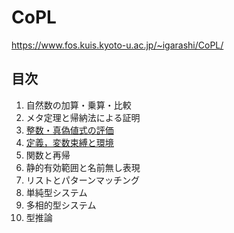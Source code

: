 # CoPL

https://www.fos.kuis.kyoto-u.ac.jp/~igarashi/CoPL/

## 目次

1. 自然数の加算・乗算・比較
2. メタ定理と帰納法による証明
3. [整数・真偽値式の評価](solver/src/eval_ml1)
4. [定義，変数束縛と環境](solver/src/eval_ml2)
5. 関数と再帰
6. 静的有効範囲と名前無し表現
7. リストとパターンマッチング
8. 単純型システム
9. 多相的型システム
10. 型推論
